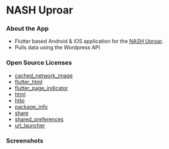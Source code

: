 # NASH Uproar

### About the App
- Flutter based Android & iOS application for the [NASH Uproar](https://nashuproar.org).
- Pulls data using the Wordpress API 

### Open Source Licenses
- [cached_network_image](https://pub.dartlang.org/packages/cached_network_image)
- [flutter_html](https://github.com/Sub6Resources/flutter_html/blob/master/LICENSE)
- [flutter_page_indicator](https://pub.dartlang.org/packages/flutter_page_indicator)
- [html](https://pub.dartlang.org/packages/html)
- [http](https://pub.dartlang.org/packages/http)
- [package_info](https://pub.dartlang.org/packages/package_info)
- [share](https://pub.dartlang.org/packages/share)
- [shared_preferences](https://pub.dartlang.org/packages/shared_preferences)
- [url_launcher](https://pub.dartlang.org/packages/url_launcher)

### Screenshots